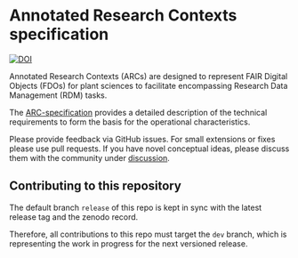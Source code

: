 # Annotated Research Contexts specification

[![DOI](https://zenodo.org/badge/380251011.svg)](https://zenodo.org/badge/latestdoi/380251011)

Annotated Research Contexts (ARCs) are designed to represent FAIR Digital Objects (FDOs) for plant sciences to facilitate encompassing Research Data Management (RDM) tasks.

The [ARC-specification](https://github.com/nfdi4plants/ARC-specfication/blob/main/ARC%20specification.md) provides a detailed description of the technical requirements to form the basis for the operational characteristics.

Please provide feedback via GitHub issues. For small extensions or fixes please use pull requests.
If you have novel conceptual ideas, please discuss them with the community under [discussion](https://github.com/nfdi4plants/ARC-specfication/discussions).

## Contributing to this repository

The default branch `release` of this repo is kept in sync with the latest release tag and the zenodo record. 

Therefore, all contributions to this repo must target the `dev` branch, which is representing the work in progress for the next versioned release.
